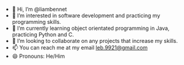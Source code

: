 - 👋 Hi, I’m @liambennet
- 👀 I’m interested in software development and practicing my programming skills.
- 🌱 I’m currently learning object orientated programming in Java, practicing Python and C.
- 💞️ I’m looking to collaborate on any projects that increase my skills.
- 📫 You can reach me at my email leb.9921@gmail.com
- 😄 Pronouns: He/Him

<!---
liambennet/liambennet is a ✨ special ✨ repository because its `README.md` (this file) appears on your GitHub profile.
You can click the Preview link to take a look at your changes.
--->
